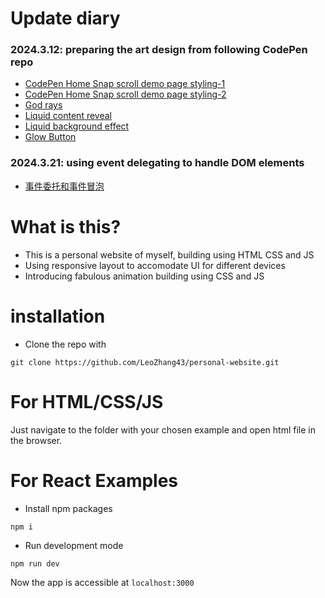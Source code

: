 # Update diary
### 2024.3.12: preparing the art design from following CodePen repo
* [CodePen Home Snap scroll demo page styling-1](https://codepen.io/giana/pen/rNRzgRj)
* [CodePen Home Snap scroll demo page styling-2](https://codepen.io/giana/pen/BabdgjB)
* [God rays](https://codepen.io/TWilson/pen/jOdWqbZ)
* [Liquid content reveal](https://codepen.io/ksenia-k/pen/dyaeGgO)
* [Liquid background effect](https://codepen.io/tahazsh/pen/gOqNZyw)
* [Glow Button](https://codepen.io/uixmat/pen/rNodjee)
### 2024.3.21: using event delegating to handle DOM elements
* [事件委托和事件冒泡](https://www.notion.so/a03de47e945640d593feb94061d7942e)

# What is this?
* This is a personal website of myself, building using HTML CSS and JS
* Using responsive layout to accomodate UI for different devices
* Introducing fabulous animation building using CSS and JS

# installation

* Clone the repo with
```
git clone https://github.com/LeoZhang43/personal-website.git
```

# For HTML/CSS/JS

Just navigate to the folder with your chosen example and open html file in the browser.

# For React Examples

* Install npm packages
```
npm i 
```
* Run development mode
```
npm run dev
```

Now the app is accessible at ```localhost:3000```